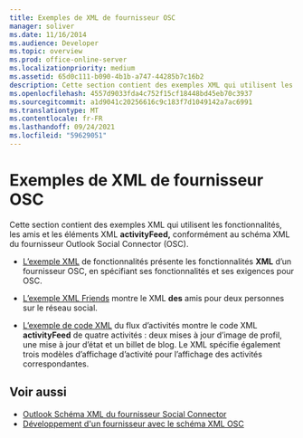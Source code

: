 ```yaml
---
title: Exemples de XML de fournisseur OSC
manager: soliver
ms.date: 11/16/2014
ms.audience: Developer
ms.topic: overview
ms.prod: office-online-server
ms.localizationpriority: medium
ms.assetid: 65d0c111-b090-4b1b-a747-44285b7c16b2
description: Cette section contient des exemples XML qui utilisent les fonctionnalités, les amis et les éléments XML activityFeed, conformément au schéma XML du fournisseur Outlook Social Connector (OSC).
ms.openlocfilehash: 4557d9033fda4c752f15cf18448bd45eb70c3937
ms.sourcegitcommit: a1d9041c20256616c9c183f7d1049142a7ac6991
ms.translationtype: MT
ms.contentlocale: fr-FR
ms.lasthandoff: 09/24/2021
ms.locfileid: "59629051"
---
```

# <a name="osc-provider-xml-examples"></a>Exemples de XML de fournisseur OSC

Cette section contient des exemples XML qui utilisent les fonctionnalités, les amis et les éléments XML **activityFeed,** conformément au schéma XML du fournisseur Outlook Social Connector (OSC).   
  
- [L’exemple XML](capabilities-xml-example.md) de fonctionnalités présente les fonctionnalités **XML** d’un fournisseur OSC, en spécifiant ses fonctionnalités et ses exigences pour OSC. 
    
- [L’exemple XML Friends](friends-xml-example.md) montre le XML **des** amis pour deux personnes sur le réseau social. 
    
- [L’exemple de code XML](activity-feed-xml-example.md) du flux d’activités montre le code XML **activityFeed** de quatre activités : deux mises à jour d’image de profil, une mise à jour d’état et un billet de blog. Le XML spécifie également trois modèles d’affichage d’activité pour l’affichage des activités correspondantes. 
    
## <a name="see-also"></a>Voir aussi

- [Outlook Schéma XML du fournisseur Social Connector](outlook-social-connector-provider-xml-schema.md)
- [Développement d'un fournisseur avec le schéma XML OSC](developing-a-provider-with-the-osc-xml-schema.md)

